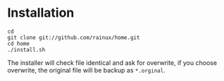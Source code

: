 Installation
============

    cd
    git clone git://github.com/rainux/home.git
    cd home
    ./install.sh

The installer will check file identical and ask for overwrite, if you choose overwrite, the original file will be backup as `*.orginal`.
